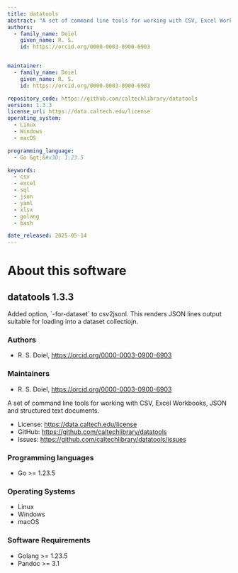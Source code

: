 ```yaml
---
title: datatools
abstract: "A set of command line tools for working with CSV, Excel Workbooks, JSON and structured text documents."
authors:
  - family_name: Doiel
    given_name: R. S.
    id: https://orcid.org/0000-0003-0900-6903


maintainer:
  - family_name: Doiel
    given_name: R. S.
    id: https://orcid.org/0000-0003-0900-6903

repository_code: https://github.com/caltechlibrary/datatools
version: 1.3.3
license_url: https://data.caltech.edu/license
operating_system:
  - Linux
  - Windows
  - macOS

programming_language:
  - Go &gt;&#x3D; 1.23.5

keywords:
  - csv
  - excel
  - sql
  - json
  - yaml
  - xlsx
  - golang
  - bash

date_released: 2025-05-14
---
```


About this software
===================

## datatools 1.3.3

Added option, &#x60;-for-dataset&#x60; to csv2jsonl. This renders JSON lines output suitable for loading into a dataset collectiojn.

### Authors

- R. S. Doiel, <https://orcid.org/0000-0003-0900-6903>




### Maintainers

- R. S. Doiel, <https://orcid.org/0000-0003-0900-6903>


A set of command line tools for working with CSV, Excel Workbooks, JSON and structured text documents.

- License: <https://data.caltech.edu/license>
- GitHub: <https://github.com/caltechlibrary/datatools>
- Issues: <https://github.com/caltechlibrary/datatools/issues>

### Programming languages

- Go &gt;&#x3D; 1.23.5


### Operating Systems

- Linux
- Windows
- macOS


### Software Requirements

- Golang &gt;&#x3D; 1.23.5
- Pandoc &gt;&#x3D; 3.1

